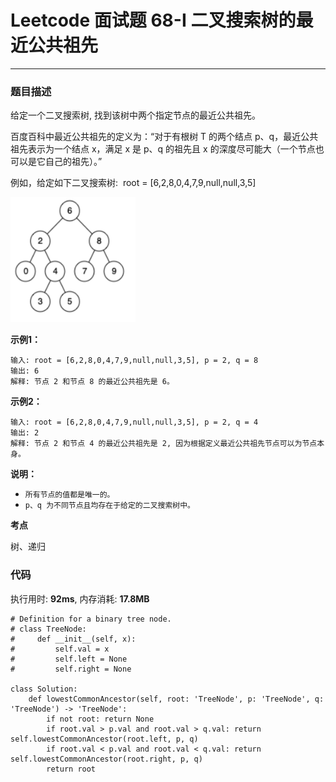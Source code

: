 # Leetcode 面试题 68-I 二叉搜索树的最近公共祖先

***
### 题目描述

给定一个二叉搜索树, 找到该树中两个指定节点的最近公共祖先。

百度百科中最近公共祖先的定义为：“对于有根树 T 的两个结点 p、q，最近公共祖先表示为一个结点 x，满足 x 是 p、q 的祖先且 x 的深度尽可能大（一个节点也可以是它自己的祖先）。”

例如，给定如下二叉搜索树:  root = [6,2,8,0,4,7,9,null,null,3,5]

<img src="images/Interview_68-I.png" width="200" height="200">

**示例1：**

	输入: root = [6,2,8,0,4,7,9,null,null,3,5], p = 2, q = 8
	输出: 6 
	解释: 节点 2 和节点 8 的最近公共祖先是 6。


**示例2：**

	输入: root = [6,2,8,0,4,7,9,null,null,3,5], p = 2, q = 4
	输出: 2
	解释: 节点 2 和节点 4 的最近公共祖先是 2, 因为根据定义最近公共祖先节点可以为节点本身。
	

**说明：**

* `所有节点的值都是唯一的。`
* `p、q 为不同节点且均存在于给定的二叉搜索树中。`


**考点**

树、递归


### 代码
执行用时: **92ms**, 内存消耗: **17.8MB**

```
# Definition for a binary tree node.
# class TreeNode:
#     def __init__(self, x):
#         self.val = x
#         self.left = None
#         self.right = None

class Solution:
    def lowestCommonAncestor(self, root: 'TreeNode', p: 'TreeNode', q: 'TreeNode') -> 'TreeNode':
        if not root: return None
        if root.val > p.val and root.val > q.val: return self.lowestCommonAncestor(root.left, p, q)
        if root.val < p.val and root.val < q.val: return self.lowestCommonAncestor(root.right, p, q)
        return root
```




